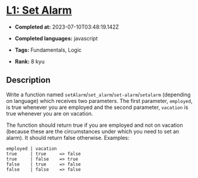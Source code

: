 # [L1: Set Alarm](https://www.codewars.com/kata/568dcc3c7f12767a62000038)

- **Completed at:** 2023-07-10T03:48:19.142Z

- **Completed languages:** javascript

- **Tags:** Fundamentals, Logic

- **Rank:** 8 kyu

## Description

Write a function named `setAlarm`/`set_alarm`/`set-alarm`/`setalarm` (depending on language) which receives two parameters. The first parameter, `employed`, is true whenever you are employed and the second parameter, `vacation` is true whenever you are on vacation.


The function should return true if you are employed and not on vacation (because these are the circumstances under which you need to set an alarm). It should return false otherwise. Examples:

```
employed | vacation 
true     | true     => false
true     | false    => true
false    | true     => false
false    | false    => false
```